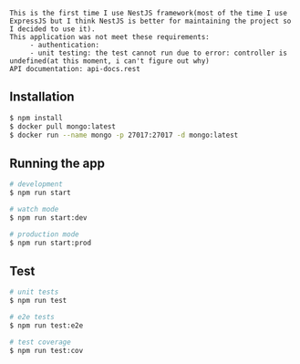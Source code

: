     This is the first time I use NestJS framework(most of the time I use ExpressJS but I think NestJS is better for maintaining the project so I decided to use it).
    This application was not meet these requirements:
    	 - authentication:
    	 - unit testing: the test cannot run due to error: controller is undefined(at this moment, i can't figure out why)
    API documentation: api-docs.rest

## Installation

```bash
$ npm install
$ docker pull mongo:latest
$ docker run --name mongo -p 27017:27017 -d mongo:latest
```

## Running the app

```bash
# development
$ npm run start

# watch mode
$ npm run start:dev

# production mode
$ npm run start:prod
```

## Test

```bash
# unit tests
$ npm run test

# e2e tests
$ npm run test:e2e

# test coverage
$ npm run test:cov
```
